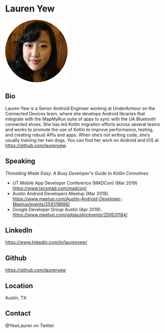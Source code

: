 # Lauren Yew
<img src="images/ProfilePhotoCircle.png" data-canonical-src="images/ProfilePhotoCircle.png" width="200" height="200" />

## Bio
Lauren Yew is a Senior Android Engineer working at UnderArmour on the Connected Devices team, where she develops Android libraries that integrate with the MapMyRun suite of apps to sync with the UA Bluetooth connected shoes. She has led Kotlin migration efforts across several teams and works to promote the use of Kotlin to improve performance, testing, and creating robust APIs and apps. When she’s not writing code, she’s usually training her two dogs. You can find her work on Android and iOS at https://github.com/laurenyew.

## Speaking
*Threading Made Easy: A Busy Developer's Guide to Kotlin Coroutines*
* UT Mobile App Developer Conference (MADCon) (Mar 2019) https://www.txcsmad.com/madcon/
* Austin Android Developers Meetup (Mar 2019). https://www.meetup.com/Austin-Android-Developer-Meetup/events/259316686/
* Google Developer Group Austin (Apr 2019). https://www.meetup.com/gdgaustin/events/259531184/

## LinkedIn
https://www.linkedin.com/in/laurenyew/

## Github
https://github.com/laurenyew

## Location
Austin, TX

## Contact
@YewLauren on Twitter

